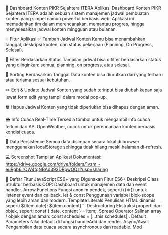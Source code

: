📅 Dashboard Konten PIKR Sejahtera ITERA
Aplikasi Dashboard Konten PIKR Sejahtera ITERA adalah sebuah sistem manajemen jadwal pembuatan konten yang simpel namun powerful berbasis web. Aplikasi ini memudahkan tim dalam merencanakan, memantau progres, hingga menyelesaikan jadwal konten mingguan atau bulanan.


💡 Fitur Aplikasi
✅ Tambah Jadwal Konten
Kamu bisa menambahkan tanggal, deskripsi konten, dan status pekerjaan (Planning, On Progress, Selesai).

🧹 Filter Berdasarkan Status
Tampilan jadwal bisa difilter berdasarkan status yang diinginkan: semua, planning, on progress, atau selesai.

🔀 Sorting Berdasarkan Tanggal
Data konten bisa diurutkan dari yang terbaru atau terlama sesuai kebutuhan.

✏️ Edit & Update Jadwal
Konten yang sudah terinput bisa diubah kapan saja lewat form edit yang tampil dalam modal pop-up.

🗑️ Hapus Jadwal
Konten yang tidak diperlukan bisa dihapus dengan aman.

🌦️ Info Cuaca Real-Time
Tersedia tombol untuk mengambil info cuaca terkini dari API OpenWeather, cocok untuk perencanaan konten berbasis kondisi cuaca.

💾 Data Persistence
Semua data disimpan secara lokal di browser menggunakan localStorage sehingga tidak hilang meski halaman di-refresh.

💻 Screenshot Tampilan Aplikasi
Dokumentasi: https://drive.google.com/drive/folders/1vzm_-euRgb6irOW4tqNBAd393DRpwQQz?usp=sharing

🧠 Daftar Fitur JavaScript ES6+ yang Digunakan
Fitur ES6+	Deskripsi
Class	Struktur berbasis OOP: Dashboard untuk manajemen data dan event handler.
Arrow Functions	Fungsi anonim pendek, seperti ()=>{} untuk listener event dan callback.
let & const	Penggunaan variabel blok-scope yang lebih aman dan modern.
Template Literals	Penulisan HTML dinamis seperti \${item.date}: ${item.content}``.
Destructuring	Ekstraksi properti dari objek, seperti const { date, content } = item;.
Spread Operator	Salinan array / objek dengan aman: const schedules = [...this.schedules];.
Default Parameters	Nilai default di fungsi handleAdd dan render.
Async/Await	Pengambilan data cuaca secara asynchronous dan readable.
Mod
